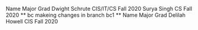 Name             Major       Grad 
Dwight Schrute   CIS/IT/CS   Fall 2020
Surya Singh      CS          Fall 2020
** bc makeing changes in branch bc1 **
Name              Major      Grad
Delilah Howell    CIS        Fall 2020
